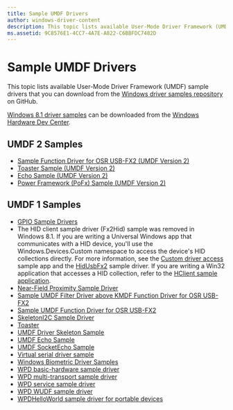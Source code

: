 ```yaml
---
title: Sample UMDF Drivers
author: windows-driver-content
description: This topic lists available User-Mode Driver Framework (UMDF) sample drivers that you can download from the Windows driver samples repository on GitHub.
ms.assetid: 9C8576E1-4CC7-4A7E-A822-C6BBFDC7482D
---
```


# Sample UMDF Drivers


This topic lists available User-Mode Driver Framework (UMDF) sample drivers that you can download from the [Windows driver samples repository](https://github.com/Microsoft/Windows-driver-samples) on GitHub.

[Windows 8.1 driver samples](https://code.msdn.microsoft.com/windowshardware/Windows-Driver-Kit-WDK-81-cf35e953) can be downloaded from the [Windows Hardware Dev Center](http://go.microsoft.com/fwlink/p/?LinkId=616506).

## UMDF 2 Samples


-   [Sample Function Driver for OSR USB-FX2 (UMDF Version 2)](https://github.com/Microsoft/Windows-driver-samples/tree/master/usb/umdf2_fx2)
-   [Toaster Sample (UMDF Version 2)](https://github.com/Microsoft/Windows-driver-samples/tree/master/general/toaster/umdf2)
-   [Echo Sample (UMDF Version 2)](https://github.com/Microsoft/Windows-driver-samples/tree/master/general/echo/umdf2)
-   [Power Framework (PoFx) Sample (UMDF Version 2)](https://github.com/Microsoft/Windows-driver-samples/tree/master/pofx/UMDF2)

## UMDF 1 Samples


-   [GPIO Sample Drivers](https://github.com/Microsoft/Windows-driver-samples/tree/master/gpio/samples)
-   The HID client sample driver (Fx2Hid) sample was removed in Windows 8.1. If you are writing a Universal Windows app that communicates with a HID device, you'll use the Windows.Devices.Custom namespace to access the device's HID collections directly. For more information, see the [Custom driver access](http://go.microsoft.com/fwlink/p/?LinkId=618584) sample app and the [HidUsbFx2](https://github.com/Microsoft/Windows-driver-samples/tree/master/hid/hidusbfx2) sample driver. If you are writing a Win32 application that accesses a HID collection, refer to the [HClient sample application](https://github.com/Microsoft/Windows-driver-samples/tree/master/hid/hclient).
-   [Near-Field Proximity Sample Driver](https://github.com/Microsoft/Windows-driver-samples/tree/master/nfp/net)
-   [Sample UMDF Filter Driver above KMDF Function Driver for OSR USB-FX2](https://github.com/Microsoft/Windows-driver-samples/tree/master/usb/umdf_filter_kmdf)
-   [Sample UMDF Function Driver for OSR USB-FX2](https://github.com/Microsoft/Windows-driver-samples/tree/master/usb/umdf_fx2)
-   [SkeletonI2C Sample Driver](https://github.com/Microsoft/Windows-driver-samples/tree/master/spb/SkeletonI2C)
-   [Toaster](https://github.com/Microsoft/Windows-driver-samples/tree/master/general/toaster/toastDrv)
-   [UMDF Driver Skeleton Sample](https://github.com/Microsoft/Windows-driver-samples/tree/master/general/umdfSkeleton)
-   [UMDF Echo Sample](https://github.com/Microsoft/Windows-driver-samples/tree/master/general/echo/umdf)
-   [UMDF SocketEcho Sample](https://github.com/Microsoft/Windows-driver-samples/tree/master/general/echo/umdfSocketEcho)
-   [Virtual serial driver sample](https://github.com/Microsoft/Windows-driver-samples/tree/master/serial/VirtualSerial)
-   [Windows Biometric Driver Samples](https://github.com/Microsoft/Windows-driver-samples/tree/master/biometrics)
-   [WPD basic-hardware sample driver](https://github.com/Microsoft/Windows-driver-samples/tree/master/wpd/WpdBasicHardwareDriver)
-   [WPD multi-transport sample driver](https://github.com/Microsoft/Windows-driver-samples/tree/master/wpd/WpdMultiTransportDriver)
-   [WPD service sample driver](https://github.com/Microsoft/Windows-driver-samples/tree/master/wpd/WpdServiceSampleDriver)
-   [WPD WUDF sample driver](https://github.com/Microsoft/Windows-driver-samples/tree/master/wpd/WpdWudfSampleDriver)
-   [WPDHelloWorld sample driver for portable devices](https://github.com/Microsoft/Windows-driver-samples/tree/master/wpd/WpdHelloWorldDriver)

 

 





